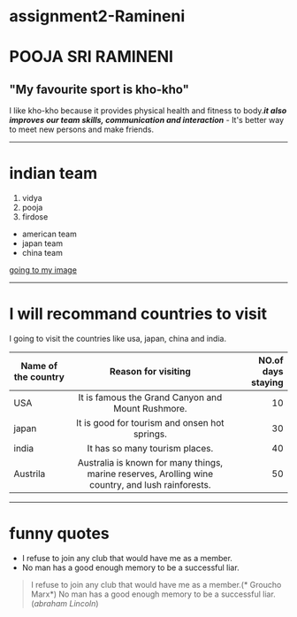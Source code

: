 # assignment2-Ramineni
# POOJA SRI RAMINENI
## "My favourite sport is kho-kho"

I like kho-kho because it provides physical health and fitness to body.***it also improves our team skills, communication and interaction*** - It's better way to meet new persons and make friends.

---

# indian team
1. vidya
2. pooja
3. firdose

* american team
* japan team
* china team <br>

[going to my image](AboutMe.md)

---

# I will recommand countries to visit
I going to visit the countries like usa, japan, china and india.

| **Name of the country** | **Reason for visiting** | **NO.of days staying** |
| --- | :---: | ---: |
| USA | It is famous the Grand Canyon and Mount Rushmore. | 10 |
| japan | It is good for tourism and onsen hot springs.  | 30 |
| india | It has so many tourism places. | 40 |
| Austrila | Australia is known for many things, marine reserves, Arolling wine country, and lush rainforests. | 50 |

---

# funny quotes
* I refuse to join any club that would have me as a member.
* No man has a good enough memory to be a successful liar.

>   I refuse to join any club that would have me as a member.(* Groucho Marx*)
>   No man has a good enough memory to be a successful liar. (*abraham Lincoln*)



